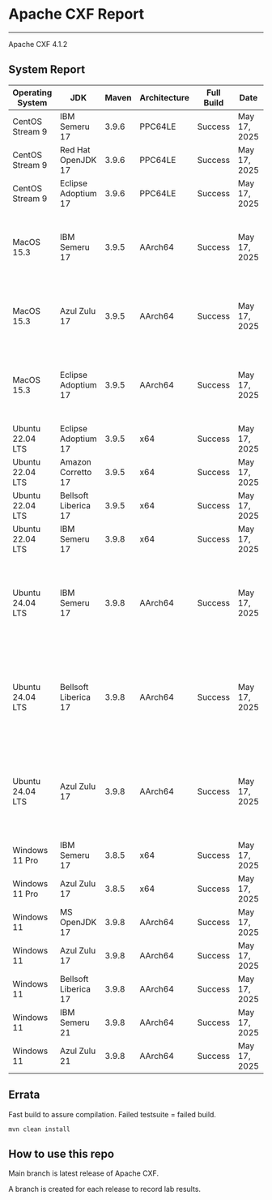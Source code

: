 # Apache CXF Report
--- 

Apache CXF 4.1.2

## System Report

| Operating System    | JDK       | Maven | Architecture | Full Build | Date  | Notes |
|---------------------|-----------|-------|--------------|------------|-------|-------|
| CentOS Stream 9     | IBM Semeru 17  | 3.9.6 | PPC64LE      |Success  | May 17, 2025| |
| CentOS Stream 9     | Red Hat OpenJDK 17  | 3.9.6 | PPC64LE      | Success  | May 17, 2025| |
| CentOS Stream 9     | Eclipse Adoptium 17  | 3.9.6 | PPC64LE     | Success  | May 17, 2025 | |
| MacOS 15.3          | IBM Semeru 17  | 3.9.5 | AArch64      |  Success | May 17, 2025| Apache CXF SSE Integration System Tests for Tomcat & Undertow|
| MacOS 15.3          | Azul Zulu 17  | 3.9.5 | AArch64     |   Success | May 17, 2025| Apache CXF SSE Integration System Tests for Tomcat |
| MacOS 15.3          | Eclipse Adoptium 17  | 3.9.5 | AArch64      |  Success | May 17, 2025| Apache CXF SSE Integration System Tests for Tomcat & Undertow|
| Ubuntu 22.04 LTS    | Eclipse Adoptium 17  | 3.9.5 | x64     |  Success | May 17, 2025 | |
| Ubuntu 22.04 LTS    | Amazon Corretto 17  | 3.9.5 | x64      | Success  | May 17, 2025| |
| Ubuntu 22.04 LTS    | Bellsoft Liberica 17  | 3.9.5 | x64     |  Success | May 17, 2025| |
| Ubuntu 22.04 LTS    | IBM Semeru 17  | 3.9.8 | x64      | Success | May 17, 2025| |
| Ubuntu 24.04 LTS    | IBM Semeru 17  | 3.9.8 | AArch64      |Success | May 17, 2025| Some intermitant test failures in HttpClient 5.x transport system tests|
| Ubuntu 24.04 LTS    | Bellsoft Liberica 17 | 3.9.8 | AArch64      | Success | May 17, 2025| Some intermitant test failures in HttpClient 5.x transport system tests|
| Ubuntu 24.04 LTS    | Azul Zulu 17  | 3.9.8 | AArch64      |Success | May 17, 2025| Some intermitant test failures in HttpClient 5.x transport system tests |
| Windows 11 Pro      | IBM Semeru 17  | 3.8.5 | x64      |Success | May 17, 2025| |
| Windows 11 Pro      | Azul Zulu 17  | 3.8.5 | x64      |  Success | May 17, 2025 | |
| Windows 11       | MS OpenJDK 17  | 3.9.8 | AArch64      |Success  | May 17, 2025| |
| Windows 11       | Azul Zulu 17  | 3.9.8 | AArch64      | Success  | May 17, 2025| |
| Windows 11       | Bellsoft Liberica 17  | 3.9.8 | AArch64      |Success | May 17, 2025| |
| Windows 11       | IBM Semeru 21  | 3.9.8 | AArch64      | Success  | May 17, 2025 | |
| Windows 11       | Azul Zulu 21  | 3.9.8 | AArch64      | Success  | May 17, 2025| |



## Errata


Fast build to assure compilation. Failed testsuite = failed build.
```
mvn clean install
```

## How to use this repo

Main branch is latest release of Apache CXF.

A branch is created for each release to record lab results.
